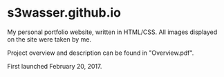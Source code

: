 # s3wasser.github.io
My personal portfolio website, written in HTML/CSS.
All images displayed on the site were taken by me.

Project overview and description can be found in "Overview.pdf".

First launched February 20, 2017.
